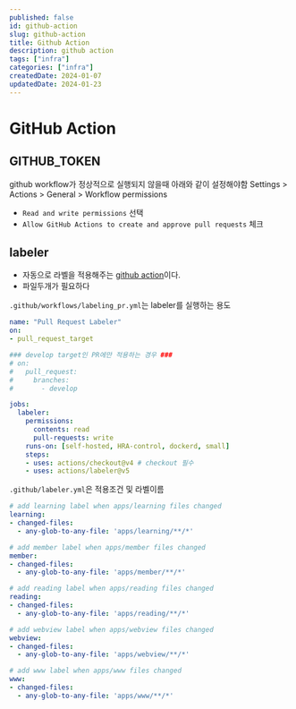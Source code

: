 ```yaml
---
published: false
id: github-action
slug: github-action
title: Github Action
description: github action
tags: ["infra"]
categories: ["infra"]
createdDate: 2024-01-07
updatedDate: 2024-01-23
---
```


# GitHub Action

## GITHUB_TOKEN
github workflow가 정상적으로 실행되지 않을때 아래와 같이 설정해야함
Settings > Actions > General > Workflow permissions
- `Read and write permissions` 선택
- `Allow GitHub Actions to create and approve pull requests` 체크

## labeler
- 자동으로 라벨을 적용해주는 [github action](https://github.com/marketplace/actions/labeler)이다.
- 파일두개가 필요하다

`.github/workflows/labeling_pr.yml`는 labeler를 실행하는 용도
```yaml
name: "Pull Request Labeler"
on:
- pull_request_target

### develop target인 PR에만 적용하는 경우 ###
# on:
#   pull_request:
#     branches:
#       - develop

jobs:
  labeler:
    permissions:
      contents: read
      pull-requests: write
    runs-on: [self-hosted, HRA-control, dockerd, small]
    steps:
    - uses: actions/checkout@v4 # checkout 필수
    - uses: actions/labeler@v5
```

`.github/labeler.yml`은 적용조건 및 라벨이름
```yaml
# add learning label when apps/learning files changed
learning:
- changed-files:
  - any-glob-to-any-file: 'apps/learning/**/*'

# add member label when apps/member files changed
member:
- changed-files:
  - any-glob-to-any-file: 'apps/member/**/*'

# add reading label when apps/reading files changed
reading:
- changed-files:
  - any-glob-to-any-file: 'apps/reading/**/*'

# add webview label when apps/webview files changed
webview:
- changed-files:
  - any-glob-to-any-file: 'apps/webview/**/*'

# add www label when apps/www files changed
www:
- changed-files:
  - any-glob-to-any-file: 'apps/www/**/*'
```
